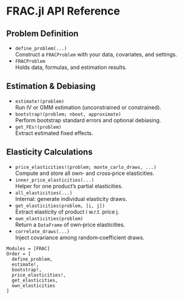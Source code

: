 # FRAC.jl API Reference

## Problem Definition

- `define_problem(...)`  
  Construct a `FRACProblem` with your data, covariates, and settings.
- `FRACProblem`  
  Holds data, formulas, and estimation results.

## Estimation & Debiasing

- `estimate!(problem)`  
  Run IV or GMM estimation (unconstrained or constrained).
- `bootstrap!(problem; nboot, approximate)`  
  Perform bootstrap standard errors and optional debiasing.
- `get_FEs!(problem)`  
  Extract estimated fixed effects.

## Elasticity Calculations

- `price_elasticities!(problem; monte_carlo_draws, ...)`  
  Compute and store all own‑ and cross‑price elasticities.
- `inner_price_elasticities(...)`  
  Helper for one product’s partial elasticities.
- `all_elasticities(...)`  
  Internal: generate individual elasticity draws.
- `get_elasticities(problem, [i, j])`  
  Extract elasticity of product i w.r.t. price j.
- `own_elasticities(problem)`  
  Return a `DataFrame` of own‑price elasticities.
- `correlate_draws(...)`  
  Inject covariance among random‐coefficient draws.

```@autodocs
Modules = [FRAC]
Order = [
  define_problem,
  estimate!,
  bootstrap!,
  price_elasticities!,
  get_elasticities,
  own_elasticities
]
```
